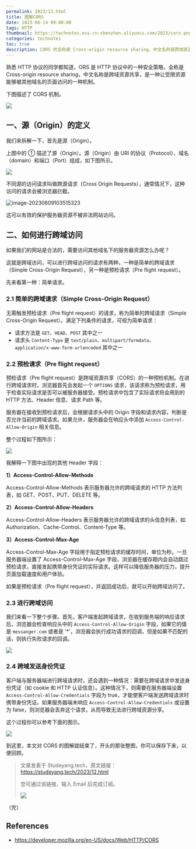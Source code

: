 ```yaml
---
permalink: 2023/12.html
title: 图解CORS
date: 2023-06-14 09:00:00
tags: HTTP
thumbnail: https://technotes.oss-cn-shenzhen.aliyuncs.com/2023/cors.png
categories: technotes
toc: true
description: CORS 的全称是 Cross-origin resource sharing，中文名称是跨域资源共享，是一种让受限资源能够被其他域名的页面访问的一种机制。
---
```


熟悉 HTTP 协议的同学都知道，ORS 是 HTTP 协议中的一种安全策略，全称是 Cross-origin resource sharing，中文名称是跨域资源共享，是一种让受限资源能够被其他域名的页面访问的一种机制。

下图描述了 CORS 机制。

![](https://technotes.oss-cn-shenzhen.aliyuncs.com/2023/cors.png)

<!-- more -->

## 一、源（Origin）的定义

我们来拆解一下，首先是源（Origin）。

上图中的 ① 描述了源（Origin）。源（Origin）由 URI 的协议（Protocol）、域名（domain）和端口（Port）组成，如下图所示。

![](https://technotes.oss-cn-shenzhen.aliyuncs.com/2023/image-20230609103454720.png)

不同源的访问请求叫做跨源请求（Cross Origin Requests），通常情况下，这种访问的请求会被浏览器拦截。

![image-20230609103515323](https://technotes.oss-cn-shenzhen.aliyuncs.com/2023/image-20230609103515323.png)

这可以有效的保护服务器资源不被非法网站访问。

## 二、如何进行跨域访问

如果我们的网站是合法的，需要访问其他域名下的服务器资源怎么办呢？

这就是跨域访问，可以进行跨域访问的请求有两种，一种是简单的跨域请求（Simple Cross-Origin Request），另一种是预检请求（Pre flight request）。

先来看第一种：简单请求。

### 2.1 简单的跨域请求（Simple Cross-Origin Request）

无需触发预检请求（Pre flight request）的请求，称为简单的跨域请求（Simple Cross-Origin Request）。满足下列条件的请求，可视为简单请求：

- 请求方法是 `GET`、`HEAD`、`POST` 其中之一
- 请求头 `Content-Type` 是 `text/plain`、`multipart/formdata`、`application/x-www-form-urlencoded` 其中之一

### 2.2 预检请求（Pre flight request）

预检请求（Pre flight request）是跨域资源共享（CORS）的一种预检机制。在进行跨域请求时，浏览器首先会发起一个 `OPTIONS` 请求，该请求称为预检请求，用于检查实际请求是否可以被服务器接受。预检请求中包含了实际请求将会用到的 HTTP 方法、Header 信息、请求 Path 等。

服务器在接收到预检请求后，会根据请求头中的 Origin 字段和请求内容，判断是否允许当前的跨域请求。如果允许，服务器会在响应头中添加 `Access-Control-Allow-Origin` 相关信息。

整个过程如下图所示：

![](https://technotes.oss-cn-shenzhen.aliyuncs.com/2023/preflight_correct.png)

我解释一下图中出现的其他 Header 字段：

**1）Access-Control-Allow-Methods**


Access-Control-Allow-Methods 表示服务器允许的跨域请求的 HTTP 方法列表，如 GET、POST、PUT、DELETE 等。

**2）Access-Control-Allow-Headers**

Access-Control-Allow-Headers 表示服务器允许的跨域请求的头信息列表，如 Authorization、Cache-Control、Content-Type 等。

**3）Access-Control-Max-Age**

Access-Control-Max-Age 字段用于指定预检请求的缓存时间，单位为秒。一旦服务器端设置了 Access-Control-Max-Age 字段，浏览器在缓存期内会自动跳过预检请求，直接发起携带身份凭证的实际请求。这样可以降低服务器的压力，提升页面加载速度和用户体验。

如果是预检请求（Pre flight request），并返回成功后，就可以开始跨域访问了。

### 2.3 进行跨域访问

我们来看一下整个步骤。首先，客户端发起跨域请求，在收到服务端的响应请求后，浏览器会检查响应头中的 `Access-Control-Allow-Origin` 字段，如果它的值是 `messanger.com` 或者是 '*'，浏览器会执行成功请求的回调，但是如果不匹配的话，则执行失败请求的回调。

![](https://technotes.oss-cn-shenzhen.aliyuncs.com/2023/image-20230609103538552.png)

### 2.4 跨域发送身份凭证

客户端与服务器端进行跨域请求时，还会遇到一种情况：需要在跨域请求中发送身份凭证（如 cookie 和 HTTP 认证信息）。这种情况下，则需要在服务器端设置 `Access-Control-Allow-Credentials` 字段为 true，才能使客户端发送跨域请求时携带身份凭证。如果服务器端未响应 `Access-Control-Allow-Credentials` 或设置为 false，则浏览器会丢弃这个请求，从而导致无法进行跨域资源分享。

这个过程你可以参考下面的图示。

![](https://technotes.oss-cn-shenzhen.aliyuncs.com/2023/image-20230609102314695.png)

到这里，本文对 CORS 的图解就结束了，开头的那张整图，你可以保存下来，以便回顾。

> 文章发表于 Studeyang.tech，原文链接：https://studeyang.tech/2023/12.html
>
> 您可通过该链接，输入 Email 后完成订阅。
>
> ![](https://technotes.oss-cn-shenzhen.aliyuncs.com/2023/202306172309500.png)

（完）


## References

- https://developer.mozilla.org/en-US/docs/Web/HTTP/CORS

